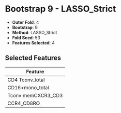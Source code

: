 # Bootstrap 9 - LASSO_Strict

- **Outer Fold**: 4
- **Bootstrap**: 9
- **Method**: LASSO_Strict
- **Fold Seed**: 53
- **Features Selected**: 4

## Selected Features

| Feature |
|---------|
| CD4 Tconv_total |
| CD16+mono_total |
| Tconv memCXCR3_CD3 |
| CCR4_CD8RO |
